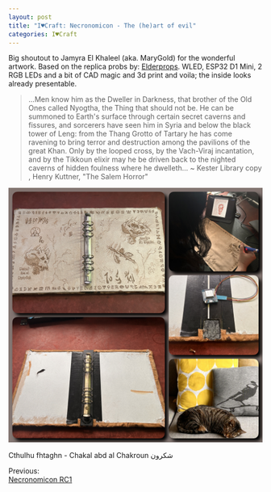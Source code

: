 ```yaml
---
layout: post
title: "I♥Craft: Necronomicon - The (he)art of evil"
categories: I♥Craft
---
```


Big shoutout to Jamyra El Khaleel (aka. MaryGold) for the wonderful artwork. Based on the replica probs by: [Elderprops](http://elderprops.com/necronomicon-evildead-1981/). WLED, ESP32 D1 Mini, 2 RGB LEDs and a bit of CAD magic and 3d print and voila; the inside looks already presentable.

>  	...Men know him as the Dweller in Darkness, that brother of the Old Ones called Nyogtha, the  Thing that should not be. He can be summoned to Earth's surface through certain secret caverns  and fissures, and sorcerers have seen him in Syria and below the black tower of Leng: from the   Thang Grotto of Tartary he has come ravening to bring terror and destruction among the pavilions  of the great Khan. Only by the looped cross, by the Vach-Viraj incantation, and by the Tikkoun  elixir may he be driven back to the nighted caverns of hidden foulness where he dwelleth...
~ Kester Library copy , Henry Kuttner, "The Salem Horror" 	

![Voron](/assets/pix/Necronomicon-inlay_01.JPG)


Cthulhu fhtaghn - Chakal abd al Chakroun شكرون

Previous:  
[Necronomicon RC1](https://clyde.crimson.space/posts/Necronomicon/)